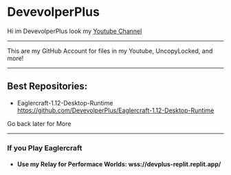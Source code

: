 # DevevolperPlus

Hi im DevevolperPlus look my [Youtube Channel](https://youtube.com/@devevolperplus)

---

This are my GitHub Account for files in my Youtube, UncopyLocked, and more!

---

## Best Repositories:
- Eaglercraft-1.12-Desktop-Runtime
https://github.com/DevevolperPlus/Eaglercraft-1.12-Desktop-Runtime

Go back later for More


---

### If you Play Eaglercraft
- #### Use my Relay for Performace Worlds: wss://devplus-replit.replit.app/
